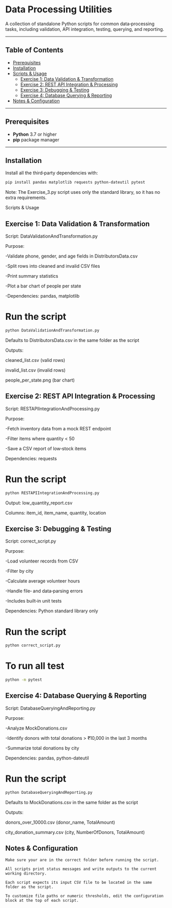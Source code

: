 # Data Processing Utilities

A collection of standalone Python scripts for common data‑processing tasks, including validation, API integration, testing, querying, and reporting.

---

## Table of Contents

- [Prerequisites](#prerequisites)  
- [Installation](#installation)  
- [Scripts & Usage](#scripts--usage)  
  - [Exercise 1: Data Validation & Transformation](#exercise-1-data-validation--transformation)  
  - [Exercise 2: REST API Integration & Processing](#exercise-2-rest-api-integration--processing)  
  - [Exercise 3: Debugging & Testing](#exercise-3-debugging--testing)  
  - [Exercise 4: Database Querying & Reporting](#exercise-4-database-querying--reporting)  
- [Notes & Configuration](#notes--configuration)  

---

## Prerequisites

- **Python** 3.7 or higher  
- **pip** package manager  

---

## Installation

Install all the third‑party dependencies with:

```bash
pip install pandas matplotlib requests python-dateutil pytest
```
Note:
The Exercise_3.py script uses only the standard library, so it has no extra requirements.

Scripts & Usage


## Exercise 1: Data Validation & Transformation
Script: DataValidationAndTransformation.py

Purpose:

-Validate phone, gender, and age fields in DistributorsData.csv

-Split rows into cleaned and invalid CSV files

-Print summary statistics

-Plot a bar chart of people per state

-Dependencies: pandas, matplotlib

# Run the script

```bash
python DataValidationAndTransformation.py
```
Defaults to DistributorsData.csv in the same folder as the script

Outputs:

cleaned_list.csv (valid rows)

invalid_list.csv (invalid rows)

people_per_state.png (bar chart)




## Exercise 2: REST API Integration & Processing
Script: RESTAPIIntegrationAndProcessing.py

Purpose:

-Fetch inventory data from a mock REST endpoint

-Filter items where quantity < 50

-Save a CSV report of low‑stock items

Dependencies: requests

# Run the script
```bash
python RESTAPIIntegrationAndProcessing.py
```
Output: low_quantity_report.csv

Columns: item_id, item_name, quantity, location


## Exercise 3: Debugging & Testing
Script: correct_script.py

Purpose:

-Load volunteer records from CSV

-Filter by city

-Calculate average volunteer hours

-Handle file‑ and data‑parsing errors

-Includes built‑in unit tests

Dependencies: Python standard library only



# Run the script
```bash
python correct_script.py 
```
# To run all test
```bash
python -m pytest
```

## Exercise 4: Database Querying & Reporting

Script: DatabaseQueryingAndReporting.py

Purpose:

-Analyze MockDonations.csv

-Identify donors with total donations > ₹10,000 in the last 3 months

-Summarize total donations by city

Dependencies: pandas, python-dateutil

# Run the script
```bash
python DatabaseQueryingAndReporting.py
```
Defaults to MockDonations.csv in the same folder as the script

Outputs:

donors_over_10000.csv (donor_name, TotalAmount)

city_donation_summary.csv (city, NumberOfDonors, TotalAmount)

## Notes & Configuration
    Make sure your are in the correct folder before running the script.

    All scripts print status messages and write outputs to the current working directory.

    Each script expects its input CSV file to be located in the same folder as the script.

    To customize file paths or numeric thresholds, edit the configuration block at the top of each script.

